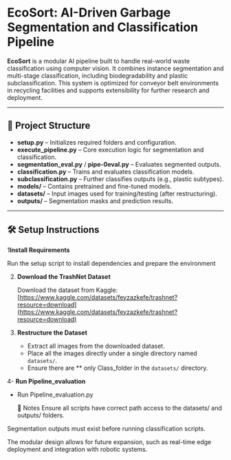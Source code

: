 # EcoSort: AI-Driven Garbage Segmentation and Classification Pipeline

**EcoSort** is a modular AI pipeline built to handle real-world waste classification using computer vision. It combines instance segmentation and multi-stage classification, including biodegradability and plastic subclassification. This system is optimized for conveyor belt environments in recycling facilities and supports extensibility for further research and deployment.

---

## 📁 Project Structure

- **setup.py** – Initializes required folders and configuration.
- **execute_pipeline.py** – Core execution logic for segmentation and classification.
- **segmentation_eval.py** / **pipe-0eval.py** – Evaluates segmented outputs.
- **classification.py** – Trains and evaluates classification models.
- **subclassification.py** – Further classifies outputs (e.g., plastic subtypes).
- **models/** – Contains pretrained and fine-tuned models.
- **datasets/** – Input images used for training/testing (after restructuring).
- **outputs/** – Segmentation masks and prediction results.

---

## 🛠️ Setup Instructions
1**Install Requirements**

   Run the setup script to install dependencies and prepare the environment
   
2. **Download the TrashNet Dataset**

   Download the dataset from Kaggle:  
   [https://www.kaggle.com/datasets/feyzazkefe/trashnet?resource=download](https://www.kaggle.com/datasets/feyzazkefe/trashnet?resource=download)

3. **Restructure the Dataset**

   - Extract all images from the downloaded dataset.
   - Place all the images directly under a single directory named `datasets/`.
   - Ensure there are ** only Class_folder  in the `datasets/` directory.

4- **Run Pipeline_evaluation**
- Run Pipeline_evaluation.py


   📌 Notes
Ensure all scripts have correct path access to the datasets/ and outputs/ folders.

Segmentation outputs must exist before running classification scripts.

The modular design allows for future expansion, such as real-time edge deployment and integration with robotic systems.
